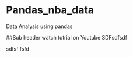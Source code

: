 # Pandas_nba_data
Data Analysis using pandas

##Sub header
watch tutrial on Youtube
SDFsdfsdf

sdfsf
fsfd